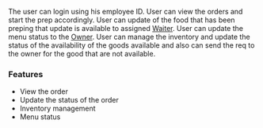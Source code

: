 The user can login using his employee ID. User can view the orders and start the prep accordingly. User can update of the food that has been preping that update is available to assigned [Waiter](Waiter.md). User can update the menu status to the [Owner](Owner.md). User can manage the inventory and update the status of the availability of the goods available and also can send the req to the owner for the good that are not available.
### Features 
- View the order
- Update the status of the  order
- Inventory management
- Menu status
